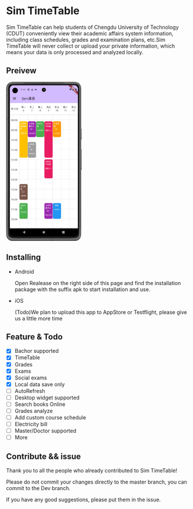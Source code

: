 # Sim TimeTable

Sim TimeTable can help students of Chengdu University of Technology (CDUT)  conveniently view their academic affairs system information, including class schedules, grades and examination plans, etc.Sim TimeTable will never collect or upload your private information, which means your data is only processed and analyzed locally.

## Preivew

<img src="screenshots/screenshot.png" alt="screenshot" style="zoom: 50%;" />

## Installing

- Android

  Open Realease on the right side of this page and find the installation package with the suffix apk to start installation and use.

- iOS

  (Todo)We plan to upload this app to AppStore or Testflight, please give us a little more time

## Feature & Todo

- [x] Bachor supported
- [x] TimeTable
- [x] Grades
- [x] Exams
- [x] Social exams
- [x] Local data save only
- [ ] AutoRefresh
- [ ] Desktop widget supported
- [ ] Search books Online
- [ ] Grades analyze
- [ ] Add custom course schedule
- [ ] Electricity bill
- [ ] Master/Doctor supported
- [ ] More

## Contribute && issue

Thank you to all the people who already contributed to Sim TimeTable!

Please do not commit your changes directly to the master branch, you can commit to the Dev branch. 

If you have any good suggestions, please put them in the issue.
